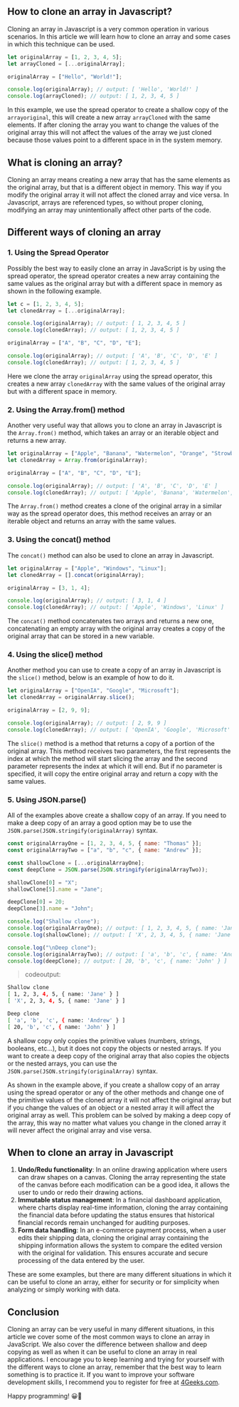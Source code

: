 

## How to clone an array in Javascript?

Cloning an array in Javascript is a very common operation in various scenarios. In this article we will learn how to clone an array and some cases in which this technique can be used.

```js
let originalArray = [1, 2, 3, 4, 5];
let arrayCloned = [...originalArray];

originalArray = ["Hello", "World!"];

console.log(originalArray); // output: [ 'Hello', 'World!' ]
console.log(arrayCloned); // output: [ 1, 2, 3, 4, 5 ]
```

In this example, we use the spread operator to create a shallow copy of the `arrayoriginal`, this will create a new array `arrayCloned` with the same elements. If after cloning the array you want to change the values of the original array this will not affect the values of the array we just cloned because those values point to a different space in in the system memory.

## What is cloning an array?

Cloning an array means creating a new array that has the same elements as the original array, but that is a different object in memory. This way if you modify the original array it will not affect the cloned array and vice versa. In Javascript, arrays are referenced types, so without proper cloning, modifying an array may unintentionally affect other parts of the code.

## Different ways of cloning an array

### 1. Using the Spread Operator

Possibly the best way to easily clone an array in JavaScript is by using the spread operator, the spread operator creates a new array containing the same values as the original array but with a different space in memory as shown in the following example.

```js
let c = [1, 2, 3, 4, 5];
let clonedArray = [...originalArray];

console.log(originalArray); // output: [ 1, 2, 3, 4, 5 ]
console.log(clonedArray); // output: [ 1, 2, 3, 4, 5 ]

originalArray = ["A", "B", "C", "D", "E"];

console.log(originalArray); // output: [ 'A', 'B', 'C', 'D', 'E' ]
console.log(clonedArray); // output: [ 1, 2, 3, 4, 5 ]
```

Here we clone the array `originalArray` using the spread operator, this creates a new array `clonedArray` with the same values of the original array but with a different space in memory.

### 2. Using the Array.from() method

Another very useful way that allows you to clone an array in Javascript is the `Array.from()` method, which takes an array or an iterable object and returns a new array.

```js
let originalArray = ["Apple", "Banana", "Watermelon", "Orange", "Strowberry"];
let clonedArray = Array.from(originalArray);

originalArray = ["A", "B", "C", "D", "E"];

console.log(originalArray); // output: [ 'A', 'B', 'C', 'D', 'E' ]
console.log(clonedArray); // output: [ 'Apple', 'Banana', 'Watermelon', 'Orange', 'Strowberry' ]
```

The `Array.from()` method creates a clone of the original array in a similar way as the spread operator does, this method receives an array or an iterable object and returns an array with the same values.

### 3. Using the concat() method

The `concat()` method can also be used to clone an array in Javascript.

```js
let originalArray = ["Apple", "Windows", "Linux"];
let clonedArray = [].concat(originalArray);

originalArray = [3, 1, 4];

console.log(originalArray); // output: [ 3, 1, 4 ]
console.log(clonedArray); // output: [ 'Apple', 'Windows', 'Linux' ]
```

The `concat()` method concatenates two arrays and returns a new one, concatenating an empty array with the original array creates a copy of the original array that can be stored in a new variable.

### 4. Using the slice() method

Another method you can use to create a copy of an array in Javascript is the `slice()` method, below is an example of how to do it.

```js
let originalArray = ["OpenIA", "Google", "Microsoft"];
let clonedArray = originalArray.slice();

originalArray = [2, 9, 9];

console.log(originalArray); // output: [ 2, 9, 9 ]
console.log(clonedArray); // output: [ 'OpenIA', 'Google', 'Microsoft' ]
```

The `slice()` method is a method that returns a copy of a portion of the original array. This method receives two parameters, the first represents the index at which the method will start slicing the array and the second parameter represents the index at which it will end. But if no parameter is specified, it will copy the entire original array and return a copy with the same values.

### 5. Using JSON.parse()

All of the examples above create a shallow copy of an array. If you need to make a deep copy of an array a good option may be to use the `JSON.parse(JSON.stringify(originalArray)` syntax.

```js
const originalArrayOne = [1, 2, 3, 4, 5, { name: "Thomas" }];
const originalArrayTwo = ["a", "b", "c", { name: "Andrew" }];

const shallowClone = [...originalArrayOne];
const deepClone = JSON.parse(JSON.stringify(originalArrayTwo));

shallowClone[0] = "X";
shallowClone[5].name = "Jane";

deepClone[0] = 20;
deepClone[3].name = "John";

console.log("Shallow clone");
console.log(originalArrayOne); // output: [ 1, 2, 3, 4, 5, { name: 'Jane' } ]
console.log(shallowClone); // output: [ 'X', 2, 3, 4, 5, { name: 'Jane' } ]

console.log("\nDeep clone");
console.log(originalArrayTwo); // output: [ 'a', 'b', 'c', { name: 'Andrew' } ]
console.log(deepClone); // output: [ 20, 'b', 'c', { name: 'John' } ]
```
> codeoutput: 
```bash
Shallow clone
[ 1, 2, 3, 4, 5, { name: 'Jane' } ]
[ 'X', 2, 3, 4, 5, { name: 'Jane' } ]

Deep clone
[ 'a', 'b', 'c', { name: 'Andrew' } ]
[ 20, 'b', 'c', { name: 'John' } ]
```

A shallow copy only copies the primitive values (numbers, strings, booleans, etc...), but it does not copy the objects or nested arrays. If you want to create a deep copy of the original array that also copies the objects or the nested arrays, you can use the `JSON.parse(JSON.stringify(originalArray)` syntax.

As shown in the example above, if you create a shallow copy of an array using the spread operator or any of the other methods and change one of the primitive values of the cloned array it will not affect the original array but if you change the values of an object or a nested array it will affect the original array as well. This problem can be solved by making a deep copy of the array, this way no matter what values you change in the cloned array it will never affect the original array and vise versa.

## When to clone an array in Javascript

1. **Undo/Redu functionality**: In an online drawing application where users can draw shapes on a canvas. Cloning the array representing the state of the canvas before each modification can be a good idea, it allows the user to undo or redo their drawing actions.
2. **Immutable status management**: In a financial dashboard application, where charts display real-time information, cloning the array containing the financial data before updating the status ensures that historical financial records remain unchanged for auditing purposes.
3. **Form data handling**: In an e-commerce payment process, when a user edits their shipping data, cloning the original array containing the shipping information allows the system to compare the edited version with the original for validation. This ensures accurate and secure processing of the data entered by the user.

These are some examples, but there are many different situations in which it can be useful to clone an array, either for security or for simplicity when analyzing or simply working with data.

## Conclusion

Cloning an array can be very useful in many different situations, in this article we cover some of the most common ways to clone an array in JavaScript. We also cover the difference between shallow and deep copying as well as when it can be useful to clone an array in real applications. I encourage you to keep learning and trying for yourself with the different ways to clone an array, remember that the best way to learn something is to practice it. If you want to improve your software development skills, I recommend you to register for free at [4Geeks.com](https://4geeks.com/es/pricing).

Happy programming! 😀👋




